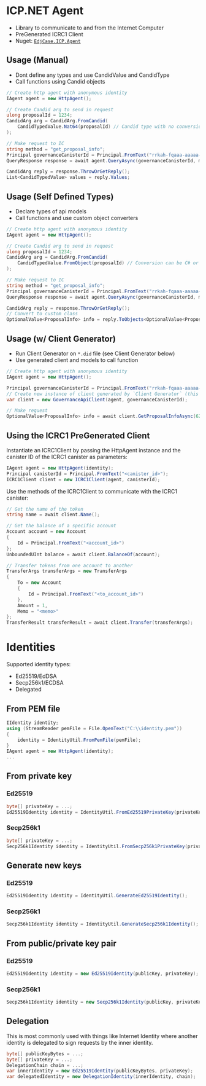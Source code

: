# ICP.NET Agent

- Library to communicate to and from the Internet Computer
- PreGenerated ICRC1 Client
- Nuget: [`EdjCase.ICP.Agent`](https://www.nuget.org/packages/EdjCase.ICP.Agent)

## Usage (Manual)

- Dont define any types and use CandidValue and CandidType
- Call functions using Candid objects

```cs
// Create http agent with anonymous identity
IAgent agent = new HttpAgent();

// Create Candid arg to send in request
ulong proposalId = 1234;
CandidArg arg = CandidArg.FromCandid(
	CandidTypedValue.Nat64(proposalId) // Candid type with no conversion
);

// Make request to IC
string method = "get_proposal_info";
Principal governanceCanisterId = Principal.FromText("rrkah-fqaaa-aaaaa-aaaaq-cai");
QueryResponse response = await agent.QueryAsync(governanceCanisterId, method, arg);

CandidArg reply = response.ThrowOrGetReply();
List<CandidTypedValue> values = reply.Values;
```

## Usage (Self Defined Types)

- Declare types of api models
- Call functions and use custom object converters

```cs
// Create http agent with anonymous identity
IAgent agent = new HttpAgent();

// Create Candid arg to send in request
ulong proposalId = 1234;
CandidArg arg = CandidArg.FromCandid(
    CandidTypedValue.FromObject(proposalId) // Conversion can be C# or custom types
);

// Make request to IC
string method = "get_proposal_info";
Principal governanceCanisterId = Principal.FromText("rrkah-fqaaa-aaaaa-aaaaq-cai");
QueryResponse response = await agent.QueryAsync(governanceCanisterId, method, arg);

CandidArg reply = response.ThrowOrGetReply();
// Convert to custom class
OptionalValue<ProposalInfo> info = reply.ToObjects<OptionalValue<ProposalInfo>>(); // Conversion to custom or C# types
```

## Usage (w/ Client Generator)

- Run Client Generator on `*.did` file (see Client Generator below)
- Use generated client and models to call function

```cs
// Create http agent with anonymous identity
IAgent agent = new HttpAgent();

Principal governanceCanisterId = Principal.FromText("rrkah-fqaaa-aaaaa-aaaaq-cai");
// Create new instance of client generated by `Client Generator` (this is using Governance.did for the NNS)
var client = new GovernanceApiClient(agent, governanceCanisterId);

// Make request
OptionalValue<ProposalInfo> info = await client.GetProposalInfoAsync(62143);
```

## Using the ICRC1 PreGenerated Client

Instantiate an ICRC1Client by passing the HttpAgent instance and the canister ID of the ICRC1 canister as parameters:

```cs
IAgent agent = new HttpAgent(identity);
Principal canisterId = Principal.FromText("<canister_id>");
ICRC1Client client = new ICRC1Client(agent, canisterId);
```

Use the methods of the ICRC1Client to communicate with the ICRC1 canister:

```cs
// Get the name of the token
string name = await client.Name();

// Get the balance of a specific account
Account account = new Account
{
    Id = Principal.FromText("<account_id>")
};
UnboundedUInt balance = await client.BalanceOf(account);

// Transfer tokens from one account to another
TransferArgs transferArgs = new TransferArgs
{
    To = new Account
    {
        Id = Principal.FromText("<to_account_id>")
    },
    Amount = 1,
    Memo = "<memo>"
};
TransferResult transferResult = await client.Transfer(transferArgs);
```

# Identities
Supported identity types:
- Ed25519/EdDSA
- Secp256k1/ECDSA
- Delegated

## From PEM file
```cs
IIdentity identity;
using (StreamReader pemFile = File.OpenText("C:\\identity.pem"))
{
	identity = IdentityUtil.FromPemFile(pemFile);
}
IAgent agent = new HttpAgent(identity);
...
```

## From private key
### Ed25519
```cs
byte[] privateKey = ...;
Ed25519Identity identity = IdentityUtil.FromEd25519PrivateKey(privateKey);
```
### Secp256k1
```cs
byte[] privateKey = ...;
Secp256k1Identity identity = IdentityUtil.FromSecp256k1PrivateKey(privateKey);
```

## Generate new keys

### Ed25519
```cs
Ed25519Identity identity = IdentityUtil.GenerateEd25519Identity();
```
### Secp256k1
```cs
Secp256k1Identity identity = IdentityUtil.GenerateSecp256k1Identity();
```

## From public/private key pair
### Ed25519
```cs
Ed25519Identity identity = new Ed25519Identity(publicKey, privateKey);
```
### Secp256k1
```cs
Secp256k1Identity identity = new Secp256k1Identity(publicKey, privateKey);
```

## Delegation
This is most commonly used with things like Internet Identity where another identity is delegated to sign 
requests by the inner identity.

```cs
byte[] publicKeyBytes = ...;
byte[] privateKey = ...;
DelegationChain chain = ...;
var innerIdentity = new Ed25519Identity(publicKeyBytes, privateKey);
var delegatedIdentity = new DelegationIdentity(innerIdentity, chain);
```
